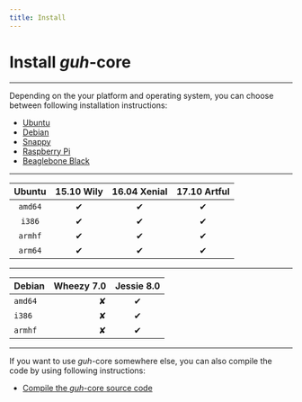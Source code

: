 ```yaml
---
title: Install
---
```


# Install *guh*-core
--------------------------------------------

Depending on the your platform and operating system, you can choose between following installation instructions:

* [Ubuntu](/wiki/nymea/master/install/ubuntu)
* [Debian](/wiki/nymea/master/install/debian)
* [Snappy](/wiki/nymea/master/install/snappy)
* [Raspberry Pi](/wiki/nymea/master/install/raspberry-pi)
* [Beaglebone Black](/wiki/nymea/master/install/beaglebone-black)

-------------------------------------------------------------
| Ubuntu       | 15.10 Wily   | 16.04 Xenial | 17.10 Artful |
|:------------:|:------------:|:------------:|:------------:|
| `amd64`      |       ✔      |       ✔      |       ✔      |
| `i386`       |       ✔      |       ✔      |       ✔      |
| `armhf`      |       ✔      |       ✔      |       ✔      |
| `arm64`      |       ✔      |       ✔      |       ✔      |


--------------------------------------------
| Debian     |  Wheezy 7.0  |  Jessie 8.0  |
|:-----------|-------------:|:------------:|
| `amd64`    |       ✘      |       ✔      |
| `i386`     |       ✘      |       ✔      |
| `armhf`    |       ✘      |       ✔      |
--------------------------------------------

If you want to use *guh*-core somewhere else, you can also compile the code by using following instructions:

* [Compile the *guh*-core source code](/wiki/nymea/master/install/compile-guh)
